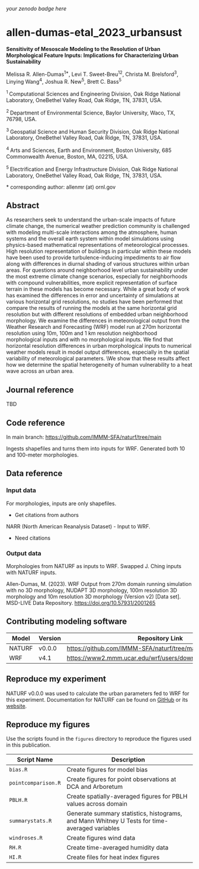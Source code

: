_your zenodo badge here_

# allen-dumas-etal_2023_urbansust

**Sensitivity of Mesoscale Modeling to the Resolution of Urban Morphological Feature Inputs: Implications for Characterizing Urban Sustainability**

Melissa R. Allen-Dumas<sup>1\*</sup>, Levi T. Sweet-Breu<sup>1</sup><sup>2</sup>, Christa M. Brelsford<sup>3</sup>, Linying Wang<sup>4</sup>, Joshua R. New<sup>5</sup>, Brett C. Bass<sup>5</sup>

<sup>1 </sup> Computational Sciences and Engineering Division, Oak Ridge National Laboratory, OneBethel Valley Road, Oak Ridge, TN, 37831, USA.

<sup>2 </sup> Department of Environmental Science, Baylor University, Waco, TX, 76798, USA.

<sup>3 </sup> Geospatial Science and Human Security Division, Oak Ridge National Laboratory, OneBethel Valley Road, Oak Ridge, TN, 37831, USA.

<sup>4 </sup> Arts and Sciences, Earth and Environment, Boston University, 685 Commonwealth Avenue, Boston, MA, 02215, USA.

<sup>5 </sup> Electrification and Energy Infrastructure Division, Oak Ridge National Laboratory, OneBethel Valley Road, Oak Ridge, TN, 37831, USA.

\* corresponding author:  allenmr (at) ornl.gov

## Abstract
As researchers seek to understand the urban-scale impacts of future climate change, the numerical weather prediction community is challenged with modeling multi-scale interactions among the atmosphere, human systems and the overall earth system within model simulations using physics-based mathematical representations of meteorological processes. High resolution representation of buildings in particular within these models have been used to provide turbulence-inducing impediments to air flow along with differences in diurnal shading of various structures within urban areas. For questions around neighborhood level urban sustainability under the most extreme climate change scenarios, especially for neighborhoods with compound vulnerabilities, more explicit representation of surface terrain in these models has become necessary. While a great body of work has examined the differences in error and uncertainty of simulations at various horizontal grid resolutions, no studies have been performed that compare the results of running the models at the same horizontal grid resolution but with different resolutions of embedded urban neighborhood morphology. We examine the differences in meteorological output from the Weather Research and Forecasting (WRF) model run at 270m horizontal resolution using 10m, 100m and 1 km resolution neighborhood morphological inputs and with no morphological inputs. We find that horizontal resolution differences in urban morphological inputs to numerical weather models result in model output differences, especially in the spatial variability of meteorological parameters. \We show that these results affect how we determine the spatial heterogeneity of human vulnerability to a heat wave across an urban area.

## Journal reference
TBD

## Code reference
In main branch:  https://github.com/IMMM-SFA/naturf/tree/main

Ingests shapefiles and turns them into inputs for WRF.
Generated both 10 and 100-meter morphologies.


## Data reference

### Input data

For morphologies, inputs are only shapefiles.
- Get citations from authors

NARR (North American Reanalysis Dataset) - Input to WRF.
- Need citations


### Output data

Morphologies from NATURF as inputs to WRF.  Swapped J. Ching inputs with NATURF inputs.

Allen-Dumas, M. (2023). WRF Output from 270m domain running simulation with no 3D morphology, NUDAPT 3D morphology, 100m resolution 3D morphology and 10m resolution 3D morphology (Version v2) [Data set]. MSD-LIVE Data Repository. https://doi.org/10.57931/2001265

## Contributing modeling software
| Model | Version | Repository Link | DOI |
|-------|---------|-----------------|-----|
| NATURF | v0.0.0 | https://github.com/IMMM-SFA/naturf/tree/main | https://doi.org/10.11578/dc.20220803.4 |
| WRF | v4.1 | https://www2.mmm.ucar.edu/wrf/users/download/get_source.html | https://opensky.ucar.edu/islandora/object/opensky:2898 |

## Reproduce my experiment
NATURF v0.0.0 was used to calculate the urban parameters fed to WRF for this experiment. Documentation for NATURF can be found on [GitHub](https://github.com/IMMM-SFA/naturf/tree/main) or its [website](https://immm-sfa.github.io/naturf/).

## Reproduce my figures
Use the scripts found in the `figures` directory to reproduce the figures used in this publication.

| Script Name | Description |
| --- | --- |
| `bias.R` | Create figures for model bias |
| `pointcomparison.R` | Create figures for point observations at DCA and Arboretum |
| `PBLH.R` | Create spatially-averaged figures for PBLH values across domain |
| `summarystats.R` | Generate summary statistics, histograms, and Mann Whitney U Tests for time-averaged variables |
| `windroses.R` | Create figures wind data |
| `RH.R` | Create time-averaged humidity data |
| `HI.R` | Create files for heat index figures |

